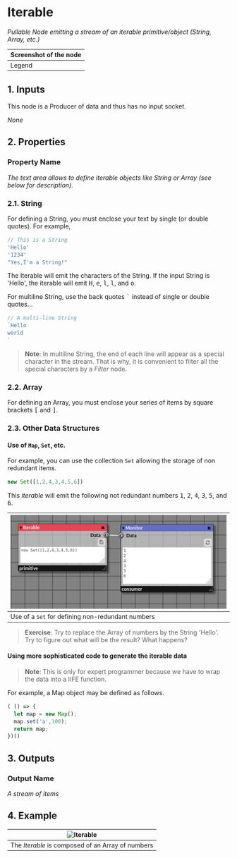 # Iterable

_Pullable Node emitting a stream of an iterable primitive/object (String, Array, etc.)_

| Screenshot of the node |
|------------------------|
|Legend|


## 1. Inputs

This node is a Producer of data and thus has no input socket.

_None_

## 2. Properties
   
### Property Name

_The text area allows to define iterable objects like String or Array (see below for description)._

### 2.1. String

For defining a String, you must enclose your text by single (or double quotes). For example,

```javascript
// This is a String
'Hello'
'1234'
"Yes,I'm a String!"
```
The Iterable will emit the characters of the String. If the input String is 'Hello', the iterable will emit <kbd>H</kbd>, <kbd>e</kbd>, <kbd>l</kbd>, <kbd>l</kbd>, and <kbd>o</kbd>.

For multiline String, use the back quotes <kbd>`</kbd> instead of single or double quotes...
```javascript
// A multi-line String
`Hello
world
`
```
> **Note**: In multiline String, the end of each line will appear as a special character in the stream. That is why, it is convenient to filter all the special characters by a _Filter_ node.

### 2.2. Array

For defining an Array, you must enclose your series of items by square brackets <kbd>[</kbd> and <kbd>]</kbd>.

### 2.3. Other Data Structures

#### Use of `Map`, `Set`, etc.

For example, you can use the collection `Set` allowing the storage of non redundant items.

```javascript
new Set([1,2,4,3,4,5,6])
```
This _iterable_ will emit the following not redundant numbers <kbd>1</kbd>, <kbd>2</kbd>, <kbd>4</kbd>, <kbd>3</kbd>, <kbd>5</kbd>, and <kbd>6</kbd>.

| ![Set](./img/iterable_set.png) |
|------------------------|
|Use of a `Set` for defining non-redundant numbers|

> **Exercise**: Try to replace the Array of numbers by the String 'Hello'. Try to figure out what will be the result? What happens?

#### Using more sophisticated code to generate the iterable data

> **Note**: This is only for expert programmer because we have to wrap the data into a IIFE function.

For example, a Map object may be defined as follows.

```javascript
( () => {
  let map = new Map();
  map.set('a',100);
  return map;
})()
```


## 3. Outputs

### Output Name

_A stream of items_

## 4. Example

| ![Iterable](./img/first_example.png) |
|------------------------|
|The _Iterable_ is composed of an Array of numbers|


